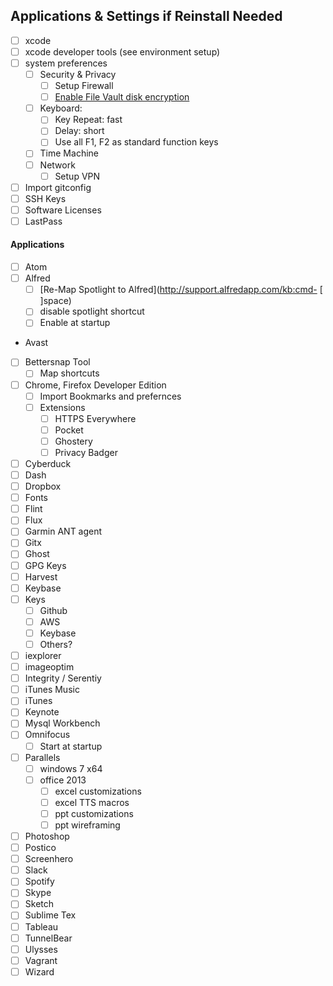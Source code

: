 ## Applications & Settings if Reinstall Needed

- [ ] xcode
- [ ] xcode developer tools (see environment setup)
- [ ] system preferences
  - [ ] Security & Privacy
    - [ ] Setup Firewall
    - [ ] [Enable File Vault disk encryption](http://support.apple.com/kb/HT4790)
  - [ ] Keyboard:
    - [ ] Key Repeat: fast
    - [ ] Delay:      short
    - [ ] Use all F1, F2 as standard function keys
  - [ ] Time Machine
  - [ ] Network
    - [ ] Setup VPN
- [ ] Import gitconfig
- [ ] SSH Keys
- [ ] Software Licenses
- [ ] LastPass

#### Applications
- [ ] Atom 
- [ ] Alfred
  - [ ] [Re-Map Spotlight to Alfred](http://support.alfredapp.com/kb:cmd- [ ]space) 
  - [ ] disable spotlight shortcut
  - [ ] Enable at startup
- Avast
- [ ] Bettersnap Tool
  - [ ] Map shortcuts
- [ ] Chrome, Firefox Developer Edition
  - [ ] Import Bookmarks and prefernces
  - [ ] Extensions
    - [ ] HTTPS Everywhere
    - [ ] Pocket
    - [ ] Ghostery
    - [ ] Privacy Badger
- [ ] Cyberduck
- [ ] Dash
- [ ] Dropbox
- [ ] Fonts
- [ ] Flint
- [ ] Flux
- [ ] Garmin ANT agent
- [ ] Gitx
- [ ] Ghost 
- [ ] GPG Keys
- [ ] Harvest
- [ ] Keybase
- [ ] Keys
  - [ ] Github
  - [ ] AWS
  - [ ] Keybase
  - [ ] Others?
- [ ] iexplorer
- [ ] imageoptim
- [ ] Integrity / Serentiy
- [ ] iTunes Music
- [ ] iTunes 
- [ ] Keynote
- [ ] Mysql Workbench
- [ ] Omnifocus
  - [ ] Start at startup
- [ ] Parallels
  - [ ] windows 7 x64
  - [ ] office 2013
    - [ ] excel customizations
    - [ ] excel TTS macros
    - [ ] ppt customizations
    - [ ] ppt wireframing
- [ ] Photoshop
- [ ] Postico
- [ ] Screenhero
- [ ] Slack
- [ ] Spotify
- [ ] Skype
- [ ] Sketch
- [ ] Sublime Tex
- [ ] Tableau
- [ ] TunnelBear
- [ ] Ulysses
- [ ] Vagrant
- [ ] Wizard
